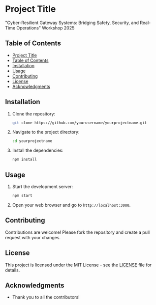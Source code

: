 # Project Title

"Cyber-Resilient Gateway Systems: Bridging Safety, Security, and Real-Time Operations" Workshop 2025

## Table of Contents

- [Project Title](#project-title)
- [Table of Contents](#table-of-contents)
- [Installation](#installation)
- [Usage](#usage)
- [Contributing](#contributing)
- [License](#license)
- [Acknowledgments](#acknowledgments)

## Installation

1. Clone the repository:
    ```bash
    git clone https://github.com/yourusername/yourprojectname.git
    ```
2. Navigate to the project directory:
    ```bash
    cd yourprojectname
    ```
3. Install the dependencies:
    ```bash
    npm install
    ```

## Usage

1. Start the development server:
    ```bash
    npm start
    ```
2. Open your web browser and go to `http://localhost:3000`.

## Contributing

Contributions are welcome! Please fork the repository and create a pull request with your changes.

## License

This project is licensed under the MIT License - see the [LICENSE](LICENSE) file for details.

## Acknowledgments

- Thank you to all the contributors!
